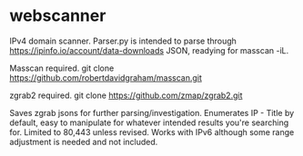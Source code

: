 # webscanner

IPv4 domain scanner. Parser.py is intended to parse through https://ipinfo.io/account/data-downloads JSON, readying for masscan -iL.

Masscan required. 
git clone https://github.com/robertdavidgraham/masscan.git

zgrab2 required.
git clone https://github.com/zmap/zgrab2.git

Saves zgrab jsons for further parsing/investigation. Enumerates IP - Title by default, easy to manipulate for whatever intended results you're searching for. Limited to 80,443 unless revised. Works with IPv6 although some range adjustment is needed and not included.
